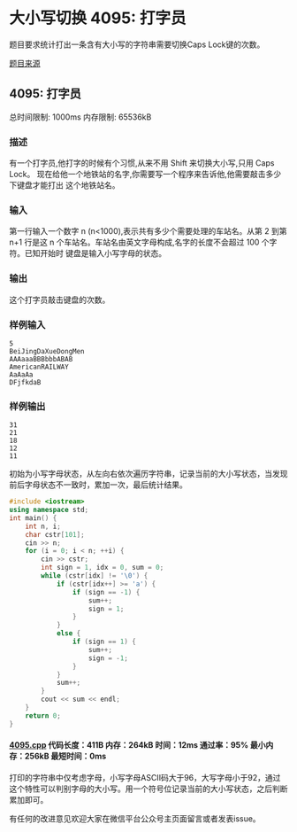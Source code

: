 # 大小写切换 4095: 打字员

题目要求统计打出一条含有大小写的字符串需要切换Caps Lock键的次数。

[题目来源](http://bailian.openjudge.cn/practice/4095/)

## 4095: 打字员

总时间限制: 1000ms    内存限制: 65536kB

### 描述

有一个打字员,他打字的时候有个习惯,从来不用 Shift 来切换大小写,只用 Caps Lock。 现在给他一个地铁站的名字,你需要写一个程序来告诉他,他需要敲击多少下键盘才能打出 这个地铁站名。

### 输入

第一行输入一个数字 n (n<1000),表示共有多少个需要处理的车站名。从第 2 到第 n+1 行是这 n 个车站名。车站名由英文字母构成,名字的长度不会超过 100 个字符。已知开始时 键盘是输入小写字母的状态。

### 输出

这个打字员敲击键盘的次数。

### 样例输入
```
5
BeiJingDaXueDongMen
AAAaaaBBBbbbABAB
AmericanRAILWAY
AaAaAa
DFjfkdaB
```
### 样例输出
```
31
21
18
12
11
```
初始为小写字母状态，从左向右依次遍历字符串，记录当前的大小写状态，当发现前后字母状态不一致时，累加一次，最后统计结果。
```cpp
#include <iostream>
using namespace std;
int main() {
	int n, i;
	char cstr[101];
	cin >> n;
	for (i = 0; i < n; ++i) {
		cin >> cstr;
		int sign = 1, idx = 0, sum = 0;
		while (cstr[idx] != '\0') {
			if (cstr[idx++] >= 'a') {
				if (sign == -1) {
					sum++;
					sign = 1;
				}
			}
			else {
				if (sign == 1) {
					sum++;
					sign = -1;
				}
			}
			sum++;
		}
		cout << sum << endl;
	}
	return 0;
}
```
#### [4095.cpp](/Code/4000-4099/4095.cpp) 代码长度：411B 内存：264kB 时间：12ms 通过率：95% 最小内存：256kB  最短时间：0ms

打印的字符串中仅考虑字母，小写字母ASCII码大于96，大写字母小于92，通过这个特性可以判别字母的大小写。用一个符号位记录当前的大小写状态，之后判断累加即可。

有任何的改进意见欢迎大家在微信平台公众号主页面留言或者发表issue。
